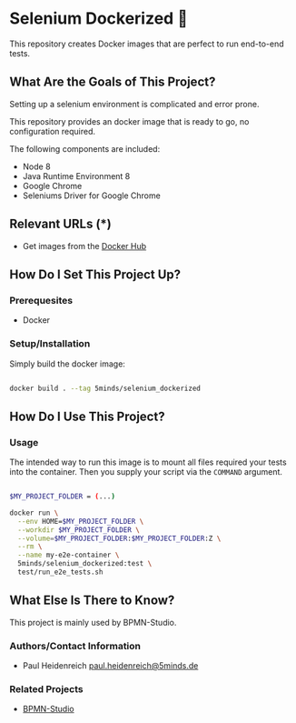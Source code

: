 # Selenium Dockerized :whale:

This repository creates Docker images that are perfect to run end-to-end tests.

## What Are the Goals of This Project?

Setting up a selenium environment is complicated and error prone.

This repository provides an docker image that is ready to go, no configuration required.

The following components are included:

- Node 8
- Java Runtime Environment 8
- Google Chrome
- Seleniums Driver for Google Chrome

## Relevant URLs (*)

- Get images from the [Docker Hub](https://hub.docker.com/r/5minds/selenium_dockerized/)

## How Do I Set This Project Up?

### Prerequesites

- Docker

### Setup/Installation

Simply build the docker image:

```bash

docker build . --tag 5minds/selenium_dockerized

```

## How Do I Use This Project?

### Usage

The intended way to run this image is to mount all files required your tests
into the container. Then you supply your script via the `COMMAND` argument.

```bash

$MY_PROJECT_FOLDER = (...)

docker run \
  --env HOME=$MY_PROJECT_FOLDER \
  --workdir $MY_PROJECT_FOLDER \
  --volume=$MY_PROJECT_FOLDER:$MY_PROJECT_FOLDER:Z \
  --rm \
  --name my-e2e-container \
  5minds/selenium_dockerized:test \
  test/run_e2e_tests.sh

```

## What Else Is There to Know?

This project is mainly used by BPMN-Studio.

### Authors/Contact Information

- Paul Heidenreich <paul.heidenreich@5minds.de>

### Related Projects

- [BPMN-Studio](https://github.com/process-engine/bpmn-studio)

